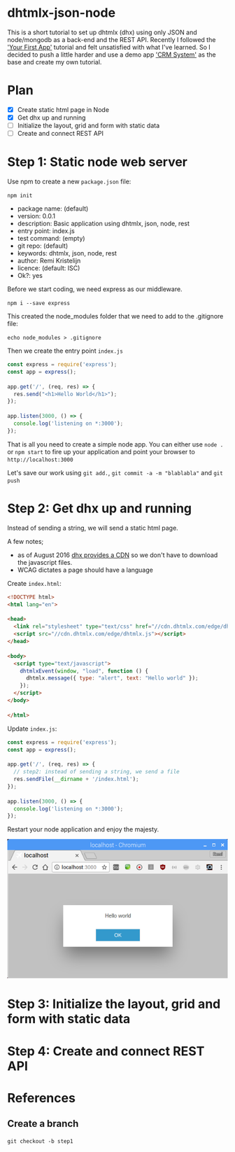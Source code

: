 # dhtmlx-json-node

This is a short tutorial to set up dhtmlx (dhx) using only JSON and node/mongodb as a back-end and the REST API. Recently I followed the ['Your First App'](https://docs.dhtmlx.com/tutorials__first_app__index.html) tutorial and felt unsatisfied with what I've learned. So I decided to push a little harder and use a demo app ['CRM System'](https://dhtmlx.com/docs/products/demoApps/dhtmlxCRMSystem/index.html) as the base and create my own tutorial.

# Plan
  - [x] Create static html page in Node
  - [x] Get dhx up and running
  - [ ] Initialize the layout, grid and form with static data
  - [ ] Create and connect REST API

# Step 1: Static node web server

Use npm to create a new `package.json` file:

`npm init`
- package name: (default)
- version: 0.0.1
- description: Basic application using dhtmlx, json, node, rest
- entry point: index.js
- test command: (empty)
- git repo: (default)
- keywords: dhtmlx, json, node, rest
- author: Remi Kristelijn
- licence: (default: ISC)
- Ok?: yes

Before we start coding, we need express as our middleware.

`npm i --save express`

This created the node_modules folder that we need to add to the .gitignore file:

`echo node_modules > .gitignore`

Then we create the entry point `index.js`

```javascript
const express = require('express');
const app = express();

app.get('/', (req, res) => {
  res.send("<h1>Hello World</h1>");
});

app.listen(3000, () => {
  console.log('listening on *:3000');
});
```
That is all you need to create a simple node app. You can either use `node .` or `npm start` to fire up your application and point your browser to `http://localhost:3000`

Let's save our work using `git add.`, `git commit -a -m "blablabla"` and `git push`

# Step 2: Get dhx up and running

Instead of sending a string, we will send a static html page.

A few notes; 
- as of August 2016 [dhx provides a CDN](https://dhtmlx.com/blog/support-updates-dhtmlx-cdn-new-snippet-tool/) so we don't have to download the javascript files.
- WCAG dictates a page should have a language

Create `index.html`:
```html
<!DOCTYPE html>
<html lang="en">

<head>
  <link rel="stylesheet" type="text/css" href="//cdn.dhtmlx.com/edge/dhtmlx.css">
  <script src="//cdn.dhtmlx.com/edge/dhtmlx.js"></script>
</head>

<body>
  <script type="text/javascript">
    dhtmlxEvent(window, "load", function () {
      dhtmlx.message({ type: "alert", text: "Hello world" });
    });
  </script>
</body>

</html>
```

Update `index.js`:
```javascript
const express = require('express');
const app = express();

app.get('/', (req, res) => {
  // step2: instead of sending a string, we send a file
  res.sendFile(__dirname + '/index.html');
});

app.listen(3000, () => {
  console.log('listening on *:3000');
});
```
Restart your node application and enjoy the majesty.

![Screenshot of dhtmlx with only a modal dialogue saying hello world](/tutorial_images/Screenshot_20180523_102030.png)

# Step 3: Initialize the layout, grid and form with static data

# Step 4: Create and connect REST API

# References

## Create a branch

`git checkout -b step1`
